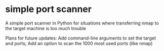 # simple port scanner
 A simple port scanner in Python for situations where transferring nmap to the target machine is too much trouble

 
 Plans for future updates:
 Add command-line arguments to set the target and ports;
 Add an option to scan the 1000 most used ports (like nmap)
